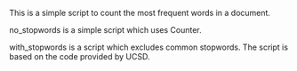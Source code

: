 This is a simple script to count the most frequent words in a document.

no_stopwords is a simple script which uses Counter.

with_stopwords is a script which excludes common stopwords. The script is based on the code provided by UCSD.
